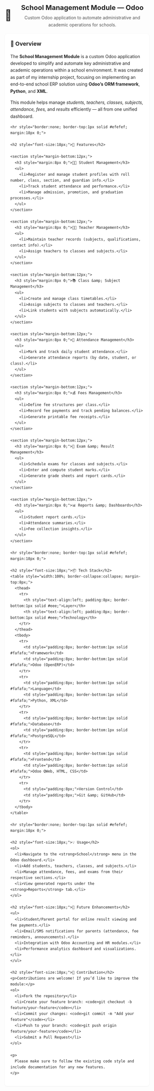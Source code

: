 <section style="font-family: -apple-system, BlinkMacSystemFont, 'Segoe UI', Roboto, 'Helvetica Neue', Arial; line-height:1.6; color:#222; max-width:900px; margin:24px auto; padding:18px;">
  <header style="display:flex; align-items:center; gap:12px; margin-bottom:18px;">
    <div style="font-size:34px;">📘</div>
    <div>
      <h1 style="margin:0; font-size:22px;">School Management Module — Odoo</h1>
      <p style="margin:4px 0 0; color:#555;">Custom Odoo application to automate administrative and academic operations for schools.</p>
    </div>
  </header>

  <article style="background:#fff; border-radius:8px; padding:18px; box-shadow:0 1px 4px rgba(0,0,0,0.06);">
    <h2 style="font-size:18px; margin-top:0;">📘 Overview</h2>
    <p>
      The <strong>School Management Module</strong> is a custom Odoo application developed to simplify and automate key administrative and academic
      operations within a school environment. It was created as part of my internship project, focusing on implementing an end-to-end school ERP
      solution using <strong>Odoo’s ORM framework</strong>, <strong>Python</strong>, and <strong>XML</strong>.
    </p>
    <p>
      This module helps manage <em>students, teachers, classes, subjects, attendance, fees,</em> and <em>results</em> efficiently — all from one unified dashboard.
    </p>

    <hr style="border:none; border-top:1px solid #efefef; margin:18px 0;">

    <h2 style="font-size:18px;">🚀 Features</h2>

    <section style="margin-bottom:12px;">
      <h3 style="margin:8px 0;">👨‍🎓 Student Management</h3>
      <ul>
        <li>Register and manage student profiles with roll number, class, section, and guardian info.</li>
        <li>Track student attendance and performance.</li>
        <li>Manage admission, promotion, and graduation processes.</li>
      </ul>
    </section>

    <section style="margin-bottom:12px;">
      <h3 style="margin:8px 0;">👩‍🏫 Teacher Management</h3>
      <ul>
        <li>Maintain teacher records (subjects, qualifications, contact info).</li>
        <li>Assign teachers to classes and subjects.</li>
      </ul>
    </section>

    <section style="margin-bottom:12px;">
      <h3 style="margin:8px 0;">📚 Class &amp; Subject Management</h3>
      <ul>
        <li>Create and manage class timetables.</li>
        <li>Assign subjects to classes and teachers.</li>
        <li>Link students with subjects automatically.</li>
      </ul>
    </section>

    <section style="margin-bottom:12px;">
      <h3 style="margin:8px 0;">📅 Attendance Management</h3>
      <ul>
        <li>Mark and track daily student attendance.</li>
        <li>Generate attendance reports (by date, student, or class).</li>
      </ul>
    </section>

    <section style="margin-bottom:12px;">
      <h3 style="margin:8px 0;">💰 Fees Management</h3>
      <ul>
        <li>Define fee structures per class.</li>
        <li>Record fee payments and track pending balances.</li>
        <li>Generate printable fee receipts.</li>
      </ul>
    </section>

    <section style="margin-bottom:12px;">
      <h3 style="margin:8px 0;">🧮 Exam &amp; Result Management</h3>
      <ul>
        <li>Schedule exams for classes and subjects.</li>
        <li>Enter and compute student marks.</li>
        <li>Generate grade sheets and report cards.</li>
      </ul>
    </section>

    <section style="margin-bottom:12px;">
      <h3 style="margin:8px 0;">📊 Reports &amp; Dashboards</h3>
      <ul>
        <li>Student report cards.</li>
        <li>Attendance summaries.</li>
        <li>Fee collection insights.</li>
      </ul>
    </section>

    <hr style="border:none; border-top:1px solid #efefef; margin:18px 0;">

    <h2 style="font-size:18px;">📦 Tech Stack</h2>
    <table style="width:100%; border-collapse:collapse; margin-top:8px;">
      <thead>
        <tr>
          <th style="text-align:left; padding:8px; border-bottom:1px solid #eee;">Layer</th>
          <th style="text-align:left; padding:8px; border-bottom:1px solid #eee;">Technology</th>
        </tr>
      </thead>
      <tbody>
        <tr>
          <td style="padding:8px; border-bottom:1px solid #fafafa;">Framework</td>
          <td style="padding:8px; border-bottom:1px solid #fafafa;">Odoo (OpenERP)</td>
        </tr>
        <tr>
          <td style="padding:8px; border-bottom:1px solid #fafafa;">Language</td>
          <td style="padding:8px; border-bottom:1px solid #fafafa;">Python, XML</td>
        </tr>
        <tr>
          <td style="padding:8px; border-bottom:1px solid #fafafa;">Database</td>
          <td style="padding:8px; border-bottom:1px solid #fafafa;">PostgreSQL</td>
        </tr>
        <tr>
          <td style="padding:8px; border-bottom:1px solid #fafafa;">Frontend</td>
          <td style="padding:8px; border-bottom:1px solid #fafafa;">Odoo QWeb, HTML, CSS</td>
        </tr>
        <tr>
          <td style="padding:8px;">Version Control</td>
          <td style="padding:8px;">Git &amp; GitHub</td>
        </tr>
      </tbody>
    </table>

    <hr style="border:none; border-top:1px solid #efefef; margin:18px 0;">

    <h2 style="font-size:18px;">💡 Usage</h2>
    <ol>
      <li>Navigate to the <strong>School</strong> menu in the Odoo dashboard.</li>
      <li>Add students, teachers, classes, and subjects.</li>
      <li>Manage attendance, fees, and exams from their respective sections.</li>
      <li>View generated reports under the <strong>Reports</strong> tab.</li>
    </ol>

    <h2 style="font-size:18px;">🧩 Future Enhancements</h2>
    <ul>
      <li>Student/Parent portal for online result viewing and fee payments.</li>
      <li>Email/SMS notifications for parents (attendance, fee reminders, announcements).</li>
      <li>Integration with Odoo Accounting and HR modules.</li>
      <li>Performance analytics dashboard and visualizations.</li>
    </ul>

    <h2 style="font-size:18px;">🤝 Contribution</h2>
    <p>Contributions are welcome! If you’d like to improve the module:</p>
    <ol>
      <li>Fork the repository</li>
      <li>Create your feature branch: <code>git checkout -b feature/your-feature</code></li>
      <li>Commit your changes: <code>git commit -m "Add your feature"</code></li>
      <li>Push to your branch: <code>git push origin feature/your-feature</code></li>
      <li>Submit a Pull Request</li>
    </ol>

    <p>
      Please make sure to follow the existing code style and include documentation for any new features.
    </p>
  </article>
</section>
